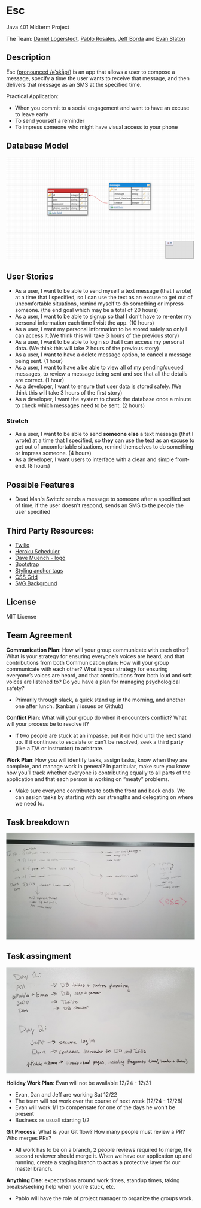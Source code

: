 # Esc
Java 401 Midterm Project

The Team: [Daniel Logerstedt](https://github.com/daniellogerstedt), [Pablo Rosales](https://github.com/Pablito14), [Jeff Borda](https://github.com/jeffborda) and [Evan Slaton](https://github.com/evanslaton)

## Description
Esc ([pronounced /əˈskāp/](https://www.merriam-webster.com/dictionary/escape?pronunciation&lang=en_us&dir=e&file=escape01)) is an app that allows a user to compose a message, specify a time the user wants to receive that message, and then delivers that message as an SMS at the specified time.

Practical Application:
* When you commit to a social engagement and want to have an excuse to leave early
* To send yourself a reminder
* To impress someone who might have visual access to your phone

## Database Model
![Database Model](assets/database-model.png)

## User Stories
* As a user, I want to be able to send myself a text message (that I wrote) at a time that I specified, so I can use the text as an excuse to get out of uncomfortable situations, remind myself to do something or impress someone. (the end goal which may be a total of 20 hours)
* As a user, I want to be able to signup so that I don't have to re-enter my personal information each time I visit the app. (10 hours)
* As a user, I want my personal information to be stored safely so only I can access it.(We think this will take 3 hours of the previous story)
* As a user, I want to be able to login so that I can access my personal data. (We think this will take 2 hours of the previous story)
* As a user, I want to have a delete message option, to cancel a message being sent. (1 hour)
* As a user, I want to have a be able to view all of my pending/queued messages, to review a message being sent and see that all the details are correct. (1 hour)
* As a developer, I want to ensure that user data is stored safely. (We think this will take 3 hours of the first story)
* As a developer, I want the system to check the database once a minute to check which messages need to be sent. (2 hours)

### Stretch
* As a user, I want to be able to send **someone else** a text message (that I wrote) at a time that I specified, so **they** can use the text as an excuse to get out of uncomfortable situations, remind themselves to do something or impress someone. (4 hours)
* As a developer, I want users to interface with a clean and simple front-end. (8 hours)

## Possible Features
* Dead Man's Switch: sends a message to someone after a specified set of time, if the user doesn't respond, sends an SMS to the people the user specified

## Third Party Resources:
* [Twilio](https://www.twilio.com/docs/sms)
* [Heroku Scheduler](https://elements.heroku.com/addons/scheduler)
* [Dave Muench - logo](https://github.com/RazorWire13)
* [Bootstrap](https://getbootstrap.com/)
* [Styling anchor tags](https://www.w3schools.com/css/css_link.asp)
* [CSS Grid](https://css-tricks.com/snippets/css/complete-guide-grid/)
* [SVG Background](https://www.svgbackgrounds.com)

## License
MIT License

## Team Agreement
**Communication Plan**: How will your group communicate with each other? What is your strategy for ensuring everyone’s voices are heard, and that contributions from both Communication plan: How will your group communicate with each other? What is your strategy for ensuring everyone’s voices are heard, and that contributions from both loud and soft voices are listened to? Do you have a plan for managing psychological safety?

* Primarily through slack, a quick stand up in the morning, and another one after lunch. (kanban / issues on Github)

**Conflict Plan**: What will your group do when it encounters conflict? What will your process be to resolve it?

* If two people are stuck at an impasse, put it on hold until the next stand up. If it continues to escalate or can't be resolved, seek a third party (like a T/A or instructor) to arbitrate.

**Work Plan**: How you will identify tasks, assign tasks, know when they are complete, and manage work in general? In particular, make sure you know how you’ll track whether everyone is contributing equally to all parts of the application and that each person is working on “meaty” problems.
* Make sure everyone contributes to both the front and back ends. We can assign tasks by starting with our strengths and delegating on where we need to.

## Task breakdown
![Task breakdown](assets/taskBreakdown.jpg)

## Task assingment
![Task assignnment](assets/taskAssignment.jpg)

**Holiday Work Plan**: Evan will not be available 12/24 - 12/31
* Evan, Dan and Jeff are working Sat 12/22
* The team will not work over the course of next week (12/24 - 12/28)
* Evan will work 1/1 to compensate for one of the days he won't be present
* Business as usuall starting 1/2

**Git Process**: What is your Git flow? How many people must review a PR? Who merges PRs?

* All work has to be on a branch, 2 people reviews required to merge, the second reviewer should merge it. When we have our application up and running, create a staging branch to act as a protective layer for our master branch.

**Anything Else**: expectations around work times, standup times, taking breaks/seeking help when you’re stuck, etc.

* Pablo will have the role of project manager to organize the groups work.
